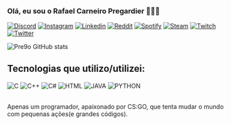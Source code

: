 ### Olá, eu sou o Rafael Carneiro Pregardier 🤙🤠🤙

[![Discord](https://img.shields.io/badge/Discord-7289DA?style=for-the-badge&logo=discord&logoColor=white)](https://discord.gg/FG5UkU3H)
[![Instagram](https://img.shields.io/badge/Instagram-E4405F?style=for-the-badge&logo=instagram&logoColor=white)](https://www.instagram.com/rafaelpregardier/?hl=pt-br)
[![Linkedin](https://img.shields.io/badge/LinkedIn-0077B5?style=for-the-badge&logo=linkedin&logoColor=white)](https://www.linkedin.com/in/rafael-carneiro-pregardier-55a802232/)
[![Reddit](https://img.shields.io/badge/Reddit-FF4500?style=for-the-badge&logo=reddit&logoColor=white)](https://www.reddit.com/user/Pre9o)
[![Spotify](https://img.shields.io/badge/Spotify-1ED760?&style=for-the-badge&logo=spotify&logoColor=white)](https://open.spotify.com/track/7MJQ9Nfxzh8LPZ9e9u68Fq?si=6fa15ce3ad914f96)
[![Steam](https://img.shields.io/badge/Steam-000000?style=for-the-badge&logo=steam&logoColor=white)](https://steamcommunity.com/id/carneiraodamassa/)
[![Twitch](https://img.shields.io/badge/Twitch-9146FF?style=for-the-badge&logo=twitch&logoColor=white)](https://www.twitch.tv/pre9o)
[![Twitter](https://img.shields.io/badge/Twitter-1DA1F2?style=for-the-badge&logo=twitter&logoColor=white)](https://twitter.com/RafaPregardier)



![Pre9o GitHub stats](https://github-readme-stats.vercel.app/api?username=pre9o&theme=midnight-purple&show_icons=true)

## Tecnologias que utilizo/utilizei:

<div style="display: inline_block><br/">
    <img align="center" alt="C" src="https://img.shields.io/badge/C-00599C?style=for-the-badge&logo=c&logoColor=white">
    <img align="center" alt="C++" src="https://img.shields.io/badge/C%2B%2B-00599C?style=for-the-badge&logo=c%2B%2B&logoColor=white">
    <img align="center" alt="C#" src="https://img.shields.io/badge/C%23-239120?style=for-the-badge&logo=c-sharp&logoColor=white">
    <img align="center" alt="HTML" src="https://img.shields.io/badge/HTML-239120?style=for-the-badge&logo=html5&logoColor=white">
    <img align="center" alt="JAVA" src="https://img.shields.io/badge/Java-ED8B00?style=for-the-badge&logo=java&logoColor=white">
    <img align="center" alt="PYTHON" src="https://img.shields.io/badge/Python-3776AB?style=for-the-badge&logo=python&logoColor=white">
   
</div><br/>

Apenas um programador, apaixonado por CS:GO, que tenta mudar o mundo com pequenas ações(e grandes códigos).






